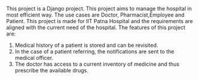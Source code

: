 This project is a Django project. 
This project aims to manage the hospital in most efficient way. The use cases are Doctor, Pharmacist,Employee and Patient. 
This project is made for IIT Patna Hospital and the requirements are aligned with the current need of the hospital.
The features of this project are:
1. Medical history of a patient is stored and can be revisited.
2. In the case of a patient referring, the notifications are sent to the medical officer. 
3. The doctor has access to a current inventory of medicine and thus prescribe the available drugs. 
